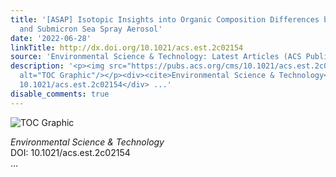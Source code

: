```yaml
---
title: '[ASAP] Isotopic Insights into Organic Composition Differences between Supermicron
  and Submicron Sea Spray Aerosol'
date: '2022-06-28'
linkTitle: http://dx.doi.org/10.1021/acs.est.2c02154
source: 'Environmental Science & Technology: Latest Articles (ACS Publications)'
description: '<p><img src="https://pubs.acs.org/cms/10.1021/acs.est.2c02154/asset/images/medium/es2c02154_0005.gif"
  alt="TOC Graphic"/></p><div><cite>Environmental Science & Technology</cite></div><div>DOI:
  10.1021/acs.est.2c02154</div> ...'
disable_comments: true
---
```

<p><img src="https://pubs.acs.org/cms/10.1021/acs.est.2c02154/asset/images/medium/es2c02154_0005.gif" alt="TOC Graphic"/></p><div><cite>Environmental Science & Technology</cite></div><div>DOI: 10.1021/acs.est.2c02154</div> ...